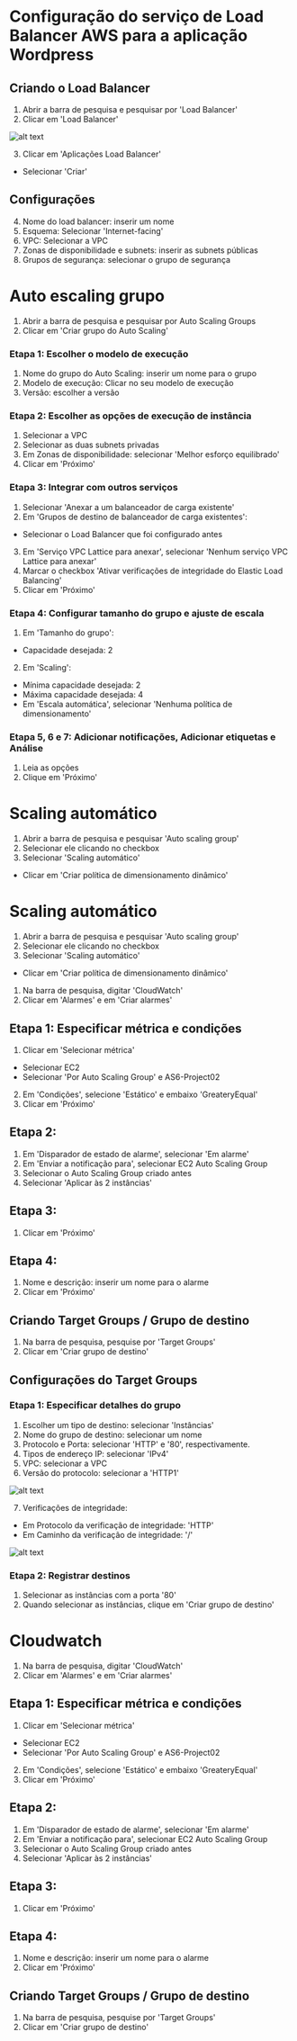 # Configuração do serviço de Load Balancer AWS para a aplicação Wordpress

## Criando o Load Balancer
1. Abrir a barra de pesquisa e pesquisar por 'Load Balancer'
2. Clicar em 'Load Balancer'

![alt text](images-quatro/image-5.png)

3. Clicar em 'Aplicações Load Balancer'
- Selecionar 'Criar'

## Configurações
4. Nome do load balancer: inserir um nome 
2. Esquema: Selecionar 'Internet-facing'
3. VPC: Selecionar a VPC
4. Zonas de disponibilidade e subnets: inserir as subnets públicas
5. Grupos de segurança: selecionar o grupo de segurança

# Auto escaling grupo
1. Abrir a barra de pesquisa e pesquisar por Auto Scaling Groups
2. Clicar em 'Criar grupo do Auto Scaling'

### Etapa 1: Escolher o modelo de execução
1. Nome do grupo do Auto Scaling: inserir um nome para o grupo
2. Modelo de execução: Clicar no seu modelo de execução
3. Versão: escolher a versão

### Etapa 2: Escolher as opções de execução de instância
1. Selecionar a VPC
2. Selecionar as duas subnets privadas
3. Em Zonas de disponibilidade: selecionar 'Melhor esforço equilibrado'
4. Clicar em 'Próximo'

### Etapa 3: Integrar com outros serviços
1. Selecionar 'Anexar a um balanceador de carga existente'
2. Em 'Grupos de destino de balanceador de carga existentes':
- Selecionar o Load Balancer que foi configurado antes
3. Em 'Serviço VPC Lattice para anexar', selecionar 'Nenhum serviço VPC Lattice para anexar'
4. Marcar o checkbox 'Ativar verificações de integridade do Elastic Load Balancing'
5. Clicar em 'Próximo'

### Etapa 4: Configurar tamanho do grupo e ajuste de escala
1. Em 'Tamanho do grupo':
- Capacidade desejada: 2
2. Em 'Scaling':
- Mínima capacidade desejada: 2
- Máxima capacidade desejada: 4
- Em 'Escala automática', selecionar 'Nenhuma política de dimensionamento'

### Etapa 5, 6 e 7: Adicionar notificações, Adicionar etiquetas e Análise
1. Leia as opções
2. Clique em 'Próximo'

# Scaling automático
1. Abrir a barra de pesquisa e pesquisar 'Auto scaling group'
2. Selecionar ele clicando no checkbox
3. Selecionar 'Scaling automático'
- Clicar em 'Criar política de dimensionamento dinâmico'

# Scaling automático
1. Abrir a barra de pesquisa e pesquisar 'Auto scaling group'
2. Selecionar ele clicando no checkbox
3. Selecionar 'Scaling automático'
- Clicar em 'Criar política de dimensionamento dinâmico'

1. Na barra de pesquisa, digitar 'CloudWatch'
2. Clicar em 'Alarmes' e em 'Criar alarmes'

## Etapa 1: Especificar métrica e condições
1. Clicar em 'Selecionar métrica'
- Selecionar EC2
- Selecionar 'Por Auto Scaling Group' e AS6-Project02
2. Em 'Condições', selecione 'Estático' e embaixo 'GreateryEqual'
3. Clicar em 'Próximo'

## Etapa 2: 
1. Em 'Disparador de estado de alarme', selecionar 'Em alarme'
2. Em 'Enviar a notificação para', selecionar EC2 Auto Scaling Group
3. Selecionar o Auto Scaling Group criado antes
4. Selecionar 'Aplicar às 2 instâncias'

## Etapa 3:
1. Clicar em 'Próximo'

## Etapa 4:
1. Nome e descrição: inserir um nome para o alarme
2. Clicar em 'Próximo'

## Criando Target Groups / Grupo de destino

1. Na barra de pesquisa, pesquise por 'Target Groups'
2. Clicar em 'Criar grupo de destino'

## Configurações do Target Groups

### Etapa 1: Especificar detalhes do grupo

1. Escolher um tipo de destino: selecionar 'Instâncias'
2. Nome do grupo de destino: selecionar um nome 
3. Protocolo e Porta: selecionar 'HTTP' e '80', respectivamente.
4. Tipos de endereço IP: selecionar 'IPv4'
5. VPC: selecionar a VPC
6. Versão do protocolo: selecionar a 'HTTP1'

![alt text](images-quatro/image-29.png)

7. Verificações de integridade: 
- Em Protocolo da verificação de integridade: 'HTTP'
- Em Caminho da verificação de integridade: '/' 

![alt text](images-quatro/image-30.png)

### Etapa 2: Registrar destinos

1. Selecionar as instâncias com a porta '80'
2. Quando selecionar as instâncias, clique em 'Criar grupo de destino'

# Cloudwatch
1. Na barra de pesquisa, digitar 'CloudWatch'
2. Clicar em 'Alarmes' e em 'Criar alarmes'

## Etapa 1: Especificar métrica e condições
1. Clicar em 'Selecionar métrica'
- Selecionar EC2
- Selecionar 'Por Auto Scaling Group' e AS6-Project02
2. Em 'Condições', selecione 'Estático' e embaixo 'GreateryEqual'
3. Clicar em 'Próximo'

## Etapa 2: 
1. Em 'Disparador de estado de alarme', selecionar 'Em alarme'
2. Em 'Enviar a notificação para', selecionar EC2 Auto Scaling Group
3. Selecionar o Auto Scaling Group criado antes
4. Selecionar 'Aplicar às 2 instâncias'

## Etapa 3:
1. Clicar em 'Próximo'

## Etapa 4:
1. Nome e descrição: inserir um nome para o alarme
2. Clicar em 'Próximo'

## Criando Target Groups / Grupo de destino

1. Na barra de pesquisa, pesquise por 'Target Groups'
2. Clicar em 'Criar grupo de destino'

